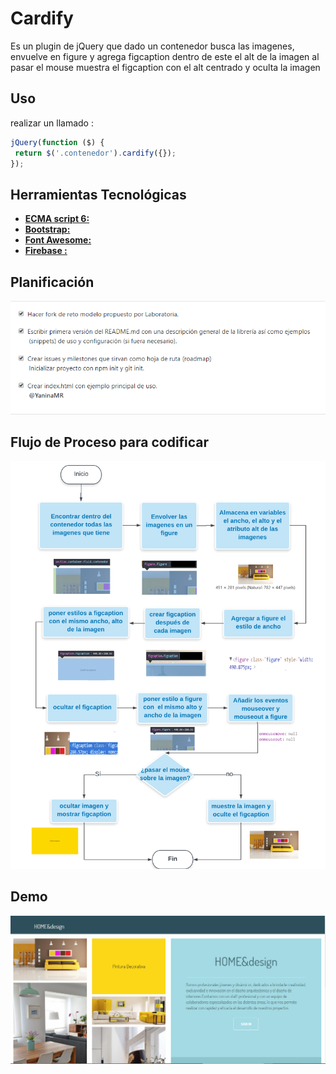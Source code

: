 
Cardify
=================

Es un plugin de jQuery que dado un contenedor busca las imagenes, envuelve en figure y agrega figcaption dentro de este el alt de la imagen al pasar el mouse muestra el figcaption con el alt centrado y oculta la imagen 

## Uso 

 realizar un llamado :
 ```js
jQuery(function ($) {
  return $('.contenedor').cardify({});
});
```
## Herramientas Tecnológicas
 * **[ECMA script 6:](http://es6-features.org/)**
 * **[Bootstrap:](http://getbootstrap.com/docs/3.3/)**   
 * **[Font Awesome:](https://fontawesome.com/icons)**  
 * **[Firebase :](https://console.firebase.google.com/)**





## Planificación

![img-readme](public/assets/images/issue.png)

## Flujo de Proceso para codificar

![img-readme](public/assets/images/flujo.png)

## Demo

![img-readme](public/assets/images/img-demo.png)
